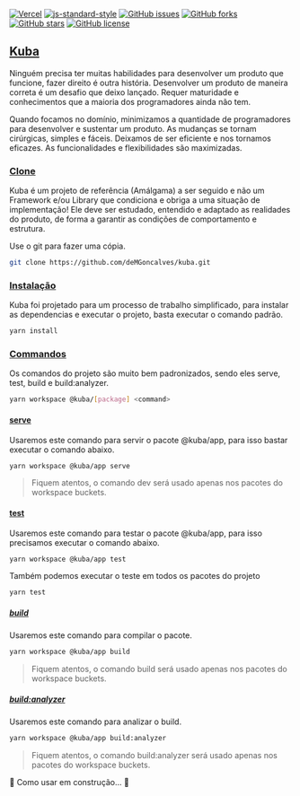 [![Vercel](https://vercelbadge.vercel.app/api/demgoncalves/kuba)](https://github.com/deMGoncalves/kuba)
[![js-standard-style](https://img.shields.io/badge/code%20style-standard-brightgreen.svg)](http://standardjs.com)
[![GitHub issues](https://img.shields.io/github/issues/deMGoncalves/kuba)](https://github.com/deMGoncalves/kuba/issues)
[![GitHub forks](https://img.shields.io/github/forks/deMGoncalves/kuba)](https://github.com/deMGoncalves/kuba/network)
[![GitHub stars](https://img.shields.io/github/stars/deMGoncalves/kuba)](https://github.com/deMGoncalves/kuba/stargazers)
[![GitHub license](https://img.shields.io/github/license/deMGoncalves/kuba)](https://github.com/deMGoncalves/kuba)

## [Kuba](#)

Ninguém precisa ter muitas habilidades para desenvolver um produto que funcione, fazer direito é outra história. Desenvolver um produto de maneira correta é um desafio que deixo lançado. Requer maturidade e conhecimentos que a maioria dos programadores ainda não tem.

Quando focamos no domínio, minimizamos a quantidade de programadores para desenvolver e sustentar um produto. As mudanças se tornam cirúrgicas, simples e fáceis. Deixamos de ser eficiente e nos tornamos eficazes. As funcionalidades e flexibilidades são maximizadas.

### [Clone](#)

Kuba é um projeto de referência (Amálgama) a ser seguido e não um Framework e/ou Library que condiciona e obriga a uma situação de implementação! Ele deve ser estudado, entendido e adaptado as realidades do produto, de forma a garantir as condições de comportamento e estrutura.

Use o git para fazer uma cópia.

```bash
git clone https://github.com/deMGoncalves/kuba.git
```

### [Instalação](#)

Kuba foi projetado para um processo de trabalho simplificado, para instalar as dependencias e executar o projeto, basta executar o comando padrão.

```bash
yarn install
```

### [Commandos](#)

Os comandos do projeto são muito bem padronizados, sendo eles serve, test, build e build:analyzer.

```bash
yarn workspace @kuba/[package] <command>
```

#### [serve](#)

Usaremos este comando para servir o pacote @kuba/app, para isso bastar executar o comando abaixo.

```bash
yarn workspace @kuba/app serve
```

> Fiquem atentos, o comando dev será usado apenas nos pacotes do workspace buckets.

#### [test](#)

Usaremos este comando para testar o pacote @kuba/app, para isso precisamos executar o comando abaixo.

```bash
yarn workspace @kuba/app test
```

Também podemos executar o teste em todos os pacotes do projeto

```bash
yarn test
```

##### [build](#)

Usaremos este comando para compilar o pacote.

```bash
yarn workspace @kuba/app build
```

> Fiquem atentos, o comando build será usado apenas nos pacotes do workspace buckets.

##### [build:analyzer](#)

Usaremos este comando para analizar o build.

```bash
yarn workspace @kuba/app build:analyzer
```

> Fiquem atentos, o comando build:analyzer será usado apenas nos pacotes do workspace buckets.



🚧  Como usar em construção...  🚧
